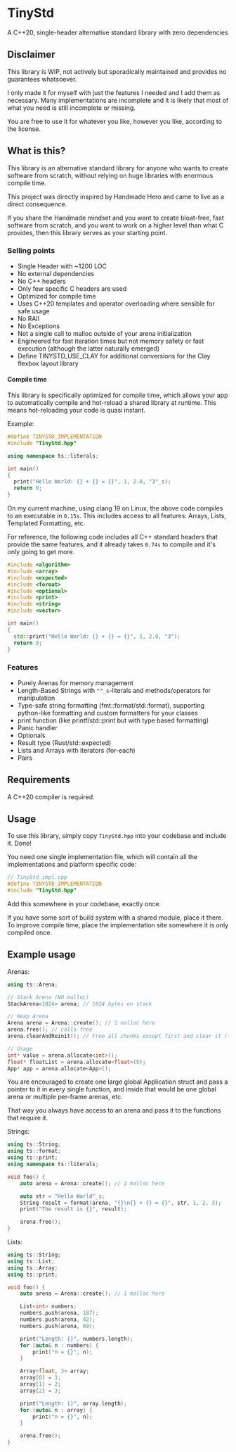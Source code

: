 # TinyStd
A C++20, single-header alternative standard library with zero dependencies

## Disclaimer

This library is WIP, not actively but sporadically maintained and provides no guarantees whatsoever.

I only made it for myself with just the features I needed and I add them as necessary. Many implementations are incomplete and it is likely that most of what you need is still incomplete or missing. 

You are free to use it for whatever you like, however you like, according to the license.

## What is this?

This library is an alternative standard library for anyone who wants to create software from scratch, without relying on huge libraries with enormous compile time.

This project was directly inspired by Handmade Hero and came to live as a direct consequence.

If you share the Handmade mindset and you want to create bloat-free, fast software from scratch, and you want to work on a higher level than what C provides, then this library serves as your starting point.

### Selling points

- Single Header with ~1200 LOC
- No external dependencies
- No C++ headers
- Only few specific C headers are used
- Optimized for compile time
- Uses C++20 templates and operator overloading where sensible for safe usage
- No RAII
- No Exceptions
- Not a single call to malloc outside of your arena initialization
- Engineered for fast iteration times but not memory safety or fast execution (although the latter naturally emerged)
- Define TINYSTD_USE_CLAY for additional conversions for the Clay flexbox layout library

#### Compile time

This library is specifically optimized for compile time, which allows your app to automatically compile and hot-reload a shared library at runtime. This means hot-reloading your code is quasi instant.

Example:
```cpp
#define TINYSTD_IMPLEMENTATION
#include "TinyStd.hpp"

using namespace ts::literals;

int main()
{
  print("Hello World: {} + {} = {}", 1, 2.0, "3"_s);
  return 0;
}
```
On my current machine, using clang 19 on Linux, the above code compiles to an executable in `0.15s`. This includes access to all features: Arrays, Lists, Templated Formatting, etc.

For reference, the following code includes all C++ standard headers that provide the same features, and it already takes `0.74s` to compile and it's only going to get more.

```cpp
#include <algorithm>
#include <array>
#include <expected>
#include <format>
#include <optional>
#include <print>
#include <string>
#include <vector>

int main()
{
  std::print("Hello World: {} + {} = {}", 1, 2.0, "3");
  return 0;
}
```

### Features

- Purely Arenas for memory management
- Length-Based Strings with `""_s`-literals and methods/operators for manipulation
- Type-safe string formatting (fmt::format/std::format), supporting python-like formatting and custom formatters for your classes
- print function (like printf/std::print but with type based formatting)
- Panic handler
- Optionals
- Result type (Rust/std::expected)
- Lists and Arrays with iterators (for-each)
- Pairs

## Requirements

A C++20 compiler is required.

## Usage

To use this library, simply copy `TinyStd.hpp` into your codebase and include it. Done!

You need one single implementation file, which will contain all the implementations and platform specific code:
```cpp
// TinyStd_impl.cpp
#define TINYSTD_IMPLEMENTATION
#include "TinyStd.hpp"
```

Add this somewhere in your codebase, exactly once.

If you have some sort of build system with a shared module, place it there. To improve compile time, place the implementation site somewhere it is only compiled once.

## Example usage

Arenas:
```cpp
using ts::Arena;

// Stack Arena (NO malloc)
StackArena<1024> arena; // 1024 bytes on stack

// Heap Arena
Arena arena = Arena::create(); // 1 malloc here
arena.free(); // calls free
arena.clearAndReinit(); // Free all chunks except first and clear it (faster than free + create, no malloc)

// Usage
int* value = arena.allocate<int>();
float* floatList = arena.allocate<float>(5);
App* app = arena.allocate<App>();
```

You are encouraged to create one large global Application struct and pass a pointer to it in every single function, 
and inside that would be one global arena or multiple per-frame arenas, etc.

That way you always have access to an arena and pass it to the functions that require it.

Strings:
```cpp
using ts::String;
using ts::format;
using ts::print;
using namespace ts::literals;

void foo() {
    auto arena = Arena::create(); // 1 malloc here

    auto str = "Hello World"_s;
    String result = format(arena, "{}\n{} + {} = {}", str, 1, 2, 3);
    print("The result is {}", result);

    arena.free();
}
```

Lists:
```cpp
using ts::String;
using ts::List;
using ts::Array;
using ts::print;

void foo() {
    auto arena = Arena::create(); // 1 malloc here

    List<int> numbers;
    numbers.push(arena, 187);
    numbers.push(arena, 42);
    numbers.push(arena, 69);

    print("Length: {}", numbers.length);
    for (auto& n : numbers) {
        print("n = {}", n);
    }

    Array<float, 3> array;
    array[0] = 1;
    array[1] = 2;
    array[2] = 3;

    print("Length: {}", array.length);
    for (auto& n : array) {
        print("n = {}", n);
    }

    arena.free();
}
```